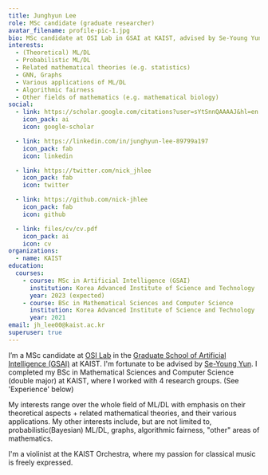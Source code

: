 ```yaml
---
title: Junghyun Lee
role: MSc candidate (graduate researcher)
avatar_filename: profile-pic-1.jpg
bio: MSc candidate at OSI Lab in GSAI at KAIST, advised by Se-Young Yun. Interested in theoretical ML/DL + related mathematical theories, probabilistic ML/DL, graphs, algorithmic fairness, various applications, "other" mathematics...etc.
interests:
  - (Theoretical) ML/DL
  - Probabilistic ML/DL
  - Related mathematical theories (e.g. statistics)
  - GNN, Graphs
  - Various applications of ML/DL
  - Algorithmic fairness
  - Other fields of mathematics (e.g. mathematical biology)
social:
  - link: https://scholar.google.com/citations?user=sYtSnnQAAAAJ&hl=en
    icon_pack: ai
    icon: google-scholar

  - link: https://linkedin.com/in/junghyun-lee-89799a197
    icon_pack: fab
    icon: linkedin

  - link: https://twitter.com/nick_jhlee
    icon_pack: fab
    icon: twitter

  - link: https://github.com/nick-jhlee
    icon_pack: fab
    icon: github

  - link: files/cv/cv.pdf
    icon_pack: ai
    icon: cv
organizations:
  - name: KAIST
education:
  courses:
    - course: MSc in Artificial Intelligence (GSAI)
      institution: Korea Advanced Institute of Science and Technology
      year: 2023 (expected)
    - course: BSc in Mathematical Sciences and Computer Science
      institution: Korea Advanced Institute of Science and Technology
      year: 2021
email: jh_lee00@kaist.ac.kr
superuser: true
---
```

I’m a MSc candidate at [OSI Lab](http://osi.kaist.ac.kr/) in the [Graduate School of Artificial Intelligence (GSAI)](http://gsai.kaist.ac.kr) at KAIST. I'm fortunate to be advised by [Se-Young Yun](https://fbsqkd.github.io/). I completed my BSc in Mathematical Sciences and Computer Science (double major) at KAIST, where I worked with 4 research groups. (See 'Experience' below)

My interests range over the whole field of ML/DL with emphasis on their theoretical aspects + related mathematical theories, and their various applications. My other interests include, but are not limited to, probabilistic(Bayesian) ML/DL, graphs, algorithmic fairness, "other" areas of mathematics.

I'm a violinist at the KAIST Orchestra, where my passion for classical music is freely expressed.
<!-- When my life feels very complicated, I play FPS games such as Call of Duty, Overwatch ;) -->
